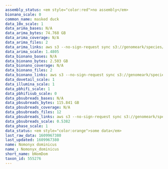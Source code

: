 ```yaml
---
assembly_status: <em style="color:red">no assembly</em>
bionano_scale: 0
common_name: masked duck
data_10x_scale: 1
data_arima_bases: N/A
data_arima_bytes: 74.768 GB
data_arima_coverage: N/A
data_arima_files: 2
data_arima_links: aws s3 --no-sign-request sync s3://genomeark/species/Nomonyx_dominicus/bNomDom1/genomic_data/arima/ .<br>
data_arima_scale: 1.4805
data_bionano_bases: N/A
data_bionano_bytes: 2.503 GB
data_bionano_coverage: N/A
data_bionano_files: 2
data_bionano_links: aws s3 --no-sign-request sync s3://genomeark/species/Nomonyx_dominicus/bNomDom1/genomic_data/bionano/ .<br>
data_dovetail_scale: 1
data_illumina_scale: 1
data_pbhifi_scale: 1
data_pbhifisub_scale: 0
data_pbsubreads_bases: N/A
data_pbsubreads_bytes: 115.841 GB
data_pbsubreads_coverage: N/A
data_pbsubreads_files: 12
data_pbsubreads_links: aws s3 --no-sign-request sync s3://genomeark/species/Nomonyx_dominicus/bNomDom1/genomic_data/pacbio/ . --exclude "*ccs*bam*"<br>
data_pbsubreads_scale: 0.5382
data_phase_scale: 1
data_status: <em style="color:orange">some data</em>
last_raw_data: 1609967380
last_updated: 1609967380
name: Nomonyx dominicus
name_: Nomonyx_dominicus
short_name: bNomDom
taxon_id: 555276
---
```

